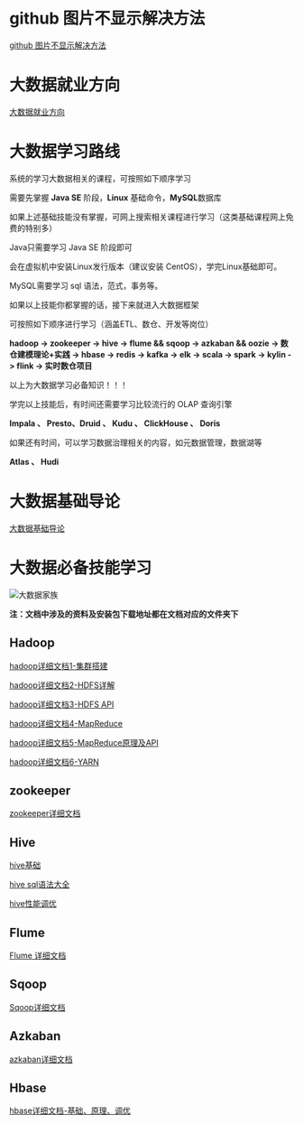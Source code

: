 # github 图片不显示解决方法
[github 图片不显示解决方法](https://github.com/sunmyuan/bigdata/blob/master/00Docs/GitHub%E5%9B%BE%E7%89%87%E4%B8%8D%E6%98%BE%E7%A4%BA%E8%A7%A3%E5%86%B3%E6%96%B9%E6%A1%88.md)

# 大数据就业方向

[大数据就业方向](https://github.com/sunmyuan/bigdata/blob/master/00Docs/%E5%A4%A7%E6%95%B0%E6%8D%AE%E5%B0%B1%E4%B8%9A%E6%96%B9%E5%90%91.md)

# 大数据学习路线

系统的学习大数据相关的课程，可按照如下顺序学习

需要先掌握 **Java SE** 阶段，**Linux** 基础命令，**MySQL**数据库

如果上述基础技能没有掌握，可网上搜索相关课程进行学习（这类基础课程网上免费的特别多）

Java只需要学习 Java SE 阶段即可

会在虚拟机中安装Linux发行版本（建议安装 CentOS），学完Linux基础即可。

MySQL需要学习 sql 语法，范式，事务等。

如果以上技能你都掌握的话，接下来就进入大数据框架

可按照如下顺序进行学习（涵盖ETL、数仓、开发等岗位）

**hadoop -> zookeeper -> hive -> flume && sqoop -> azkaban && oozie -> 数仓建模理论+实践 -> hbase -> redis -> kafka -> elk -> scala -> spark -> kylin -> flink -> 实时数仓项目**

以上为大数据学习必备知识！！！

学完以上技能后，有时间还需要学习比较流行的 OLAP 查询引擎

**Impala 、 Presto、Druid 、 Kudu 、 ClickHouse 、 Doris**

如果还有时间，可以学习数据治理相关的内容，如元数据管理，数据湖等

**Atlas 、 Hudi**

# 大数据基础导论
[大数据基础导论](https://github.com/sunmyuan/bigdata/blob/master/01%E5%A4%A7%E6%95%B0%E6%8D%AE%E5%9F%BA%E6%9C%AC%E5%AF%BC%E8%AE%BA/%E8%AF%A6%E7%BB%86%E6%96%87%E6%A1%A3/%E5%A4%A7%E6%95%B0%E6%8D%AE%E5%9F%BA%E6%9C%AC%E5%AF%BC%E8%AE%BA.md)

# 大数据必备技能学习

![大数据家族](https://cdn.jsdelivr.net/gh/sunmyuan/cdn/210106.png)


**注：文档中涉及的资料及安装包下载地址都在文档对应的文件夹下**

## Hadoop



[hadoop详细文档1-集群搭建](https://github.com/sunmyuan/bigdata/blob/master/02Hadoop/Hadoop01/%E8%AF%A6%E7%BB%86%E6%96%87%E6%A1%A3/hadoop01.md)

[hadoop详细文档2-HDFS详解](https://github.com/sunmyuan/bigdata/blob/master/02Hadoop/Hadoop02/%E8%AF%A6%E7%BB%86%E6%96%87%E6%A1%A3/hadoop02.md)

[hadoop详细文档3-HDFS API](https://github.com/sunmyuan/bigdata/blob/master/02Hadoop/Hadoop03/%E8%AF%A6%E7%BB%86%E6%96%87%E6%A1%A3/hadoop03.md)

[hadoop详细文档4-MapReduce](https://github.com/sunmyuan/bigdata/blob/master/02Hadoop/Hadoop04/%E8%AF%A6%E7%BB%86%E6%96%87%E6%A1%A3/hadoop04.md)

[hadoop详细文档5-MapReduce原理及API](https://github.com/sunmyuan/bigdata/blob/master/02Hadoop/Hadoop05/%E8%AF%A6%E7%BB%86%E6%96%87%E6%A1%A3/hadoop05.md)

[hadoop详细文档6-YARN](https://github.com/sunmyuan/bigdata/blob/master/02Hadoop/Hadoop06/%E8%AF%A6%E7%BB%86%E6%96%87%E6%A1%A3/hadoop06.md)


## zookeeper
[zookeeper详细文档](https://github.com/sunmyuan/bigdata/blob/master/03Zookeeper/%E8%AF%A6%E7%BB%86%E6%96%87%E6%A1%A3/zookeeper%E7%9A%84%E4%BB%8B%E7%BB%8D%E4%BB%A5%E5%8F%8A%E9%9B%86%E7%BE%A4%E7%8E%AF%E5%A2%83%E6%90%AD%E5%BB%BA.md)

## Hive

[hive基础](https://github.com/sunmyuan/bigdata/blob/master/04Hive/Hive01/%E8%AF%A6%E7%BB%86%E6%96%87%E6%A1%A3/hive01.md)

[hive sql语法大全](https://github.com/sunmyuan/bigdata/blob/master/04Hive/Hive02/%E8%AF%A6%E7%BB%86%E6%96%87%E6%A1%A3/hive02.md)

[hive性能调优](https://github.com/sunmyuan/bigdata/blob/master/04Hive/Hive03/%E8%AF%A6%E7%BB%86%E6%96%87%E6%A1%A3/hive03.md)

## Flume
[Flume 详细文档](https://github.com/sunmyuan/bigdata/blob/master/05Flume/%E8%AF%A6%E7%BB%86%E6%96%87%E6%A1%A3/Apache%20Flume.md)

## Sqoop
[Sqoop详细文档](https://github.com/sunmyuan/bigdata/blob/master/06Sqoop/%E8%AF%A6%E7%BB%86%E6%96%87%E6%A1%A3/Apache%20Sqoop.md)

## Azkaban
[azkaban详细文档](https://github.com/sunmyuan/bigdata/blob/master/07Azkaban/%E8%AF%A6%E7%BB%86%E6%96%87%E6%A1%A3/Azkaban.md)

## Hbase
[hbase详细文档-基础、原理、调优]()









